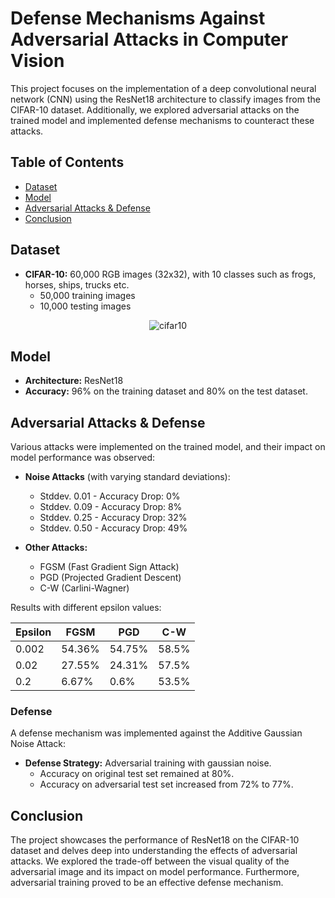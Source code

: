 # Defense Mechanisms Against Adversarial Attacks in Computer Vision

This project focuses on the implementation of a deep convolutional neural network (CNN) using the ResNet18 architecture to classify images from the CIFAR-10 dataset. Additionally, we explored adversarial attacks on the trained model and implemented defense mechanisms to counteract these attacks.

## Table of Contents

- [Dataset](#dataset)
- [Model](#model)
- [Adversarial Attacks & Defense](#adversarial-attacks--defense)
- [Conclusion](#conclusion)

## Dataset

- **CIFAR-10:** 60,000 RGB images (32x32), with 10 classes such as frogs, horses, ships, trucks etc.
  - 50,000 training images
  - 10,000 testing images

<p align="center">
  <img src="https://github.com/arushi2509/Defense-Mechanisms-Against-Adversarial-Attacks-in-Computer-Vision-/assets/69112495/f3d3b896-6780-4ae3-83dd-07a94832f83c" alt="cifar10">
</p>



## Model

- **Architecture:** ResNet18
- **Accuracy:** 96% on the training dataset and 80% on the test dataset.

## Adversarial Attacks & Defense

Various attacks were implemented on the trained model, and their impact on model performance was observed:

- **Noise Attacks** (with varying standard deviations): 
  - Stddev. 0.01 - Accuracy Drop: 0%
  - Stddev. 0.09 - Accuracy Drop: 8%
  - Stddev. 0.25 - Accuracy Drop: 32%
  - Stddev. 0.50 - Accuracy Drop: 49%

- **Other Attacks:**
  - FGSM (Fast Gradient Sign Attack)
  - PGD (Projected Gradient Descent)
  - C-W (Carlini-Wagner)

Results with different epsilon values:

| Epsilon | FGSM | PGD | C-W  |
| ------- | ---- | --- | ---- |
| 0.002   | 54.36% | 54.75% | 58.5% |
| 0.02    | 27.55% | 24.31% | 57.5% |
| 0.2     | 6.67%  | 0.6%   | 53.5% |

### Defense

A defense mechanism was implemented against the Additive Gaussian Noise Attack:

- **Defense Strategy:** Adversarial training with gaussian noise.
  - Accuracy on original test set remained at 80%.
  - Accuracy on adversarial test set increased from 72% to 77%.


## Conclusion

The project showcases the performance of ResNet18 on the CIFAR-10 dataset and delves deep into understanding the effects of adversarial attacks. We explored the trade-off between the visual quality of the adversarial image and its impact on model performance. Furthermore, adversarial training proved to be an effective defense mechanism.


